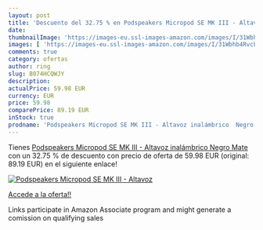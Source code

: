 ```yaml
---
layout: post
title: 'Descuento del 32.75 % en Podspeakers Micropod SE MK III - Altavoz'
date: 
thumbnailImage: 'https://images-eu.ssl-images-amazon.com/images/I/31Wbhb4RvcL._SL200_.jpg'
images: [ 'https://images-eu.ssl-images-amazon.com/images/I/31Wbhb4RvcL._SL200_.jpg' ]
comments: true
category: ofertas
author: ring
slug: B074HCQWJY
description:
actualPrice: 59.98 EUR
currency: EUR
price: 59.98
comparePrice: 89.19 EUR
inStock: true
prodname: 'Podspeakers Micropod SE MK III - Altavoz inalámbrico  Negro Mate'
---
```


Tienes [Podspeakers Micropod SE MK III - Altavoz inalámbrico  Negro Mate](https://www.amazon.es/dp/B074HCQWJY/?tag=tolees-21) con un 32.75 % de descuento con precio de oferta de 59.98 EUR (original: 89.19 EUR) en el siguiente enlace!

[![Podspeakers Micropod SE MK III - Altavoz](https://images-eu.ssl-images-amazon.com/images/I/31Wbhb4RvcL._SL200_.jpg)](https://www.amazon.es/dp/B074HCQWJY/?tag=tolees-21)

[Accede a la oferta!!](https://www.amazon.es/dp/B074HCQWJY/?tag=tolees-21)

Links participate in Amazon Associate program and might generate a comission on qualifying sales



